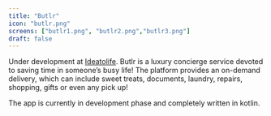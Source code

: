 ```yaml
---
title: "Butlr"
icon: "butlr.png"
screens: ["butlr1.png", "butlr2.png","butlr3.png"]
draft: false
---
```


Under development at [Ideatolife](https://www.ideatolife.me/). Butlr is a luxury concierge service devoted to saving time in someone’s busy life! The platform provides an on-demand delivery, which can include sweet treats, documents, laundry, repairs, shopping, gifts or even any pick up!

The app is currently in development phase and completely written in kotlin.
